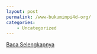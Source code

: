 ```yaml
---
layout: post
permalink: /www-bukumimpi4d-org/
categories:
    - Uncategorized
---
```


[Baca Selengkapnya](/01)